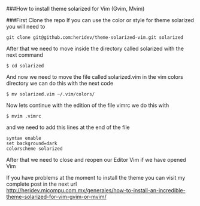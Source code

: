 ###How to install theme solarized for Vim (Gvim, Mvim)

###First Clone the repo
If you can use the color or style for theme solarized you will need to 
    
    git clone git@github.com:heridev/theme-solarized-vim.git solarized

After that we need to move inside the directory called solarized with the next command

    $ cd solarized

And now we need to move the file called solarized.vim in the vim colors directory we can do this with the next code

    $ mv solarized.vim ~/.vim/colors/

Now lets continue with the edition of the file vimrc we do this with

    $ mvim .vimrc

and we need to add this lines at the end of the file

    syntax enable
    set background=dark
    colorscheme solarized

After that we need to close and reopen our Editor Vim if we have opened
Vim

If you have problems at the moment to install the theme you can visit my
complete post in the next url
http://heridev.micompu.com.mx/generales/how-to-install-an-incredible-theme-solarized-for-vim-gvim-or-mvim/


